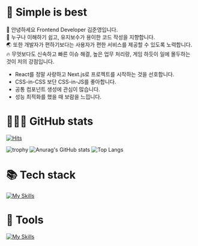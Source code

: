 # 💎 Simple is best

👋 안녕하세요 Frontend Developer 김준영입니다.  
📝 누구나 이해하기 쉽고, 유지보수가 용이한 코드 작성을 지향합니다.  
🌏 또한 개발자가 편하기보다는 사용자가 편한 서비스를 제공할 수 있도록 노력합니다.  
🔥 무엇보다도 신속하고 빠른 이슈 해결, 높은 업무 처리량, 게임 하듯이 일에 몰두하는 것이 저의 강점입니다.  


- React를 정말 사랑하고 Next.js로 프로젝트를 시작하는 것을 선호합니다.  
- CSS-in-CSS 보단 CSS-in-JS를 좋아합니다.  
- 공통 컴포넌트 생성에 관심이 많습니다.  
- 성능 최적화를 했을 때 보람을 느낍니다.  

# 👨🏻‍💻 GitHub stats
[![Hits](https://hits.seeyoufarm.com/api/count/incr/badge.svg?url=https%3A%2F%2Fgithub.com%2Fma9pie&count_bg=%2379C83D&title_bg=%23555555&icon=&icon_color=%23E7E7E7&title=hits&edge_flat=false)](https://hits.seeyoufarm.com) 

![trophy](https://github-profile-trophy.vercel.app/?username=ma9pie&no-bg=true&column=7&theme=darkhub)
![Anurag's GitHub stats](https://github-readme-stats.vercel.app/api?username=ma9pie&show_icons=true&theme=transparent)
![Top Langs](https://github-readme-stats.vercel.app/api/top-langs/?username=ma9pie&layout=compact&theme=transparent) 
    
# 📚 Tech stack
[![My Skills](https://skillicons.dev/icons?i=html,css,js,react,nextjs,redux,emotion,sass,mongodb,mysql&perline=5)](https://skillicons.dev)
<br/>


# 🔨 Tools
[![My Skills](https://skillicons.dev/icons?i=git,github,gitlab,vscode,aws,jenkins,figma&perline=5)](https://skillicons.dev)

